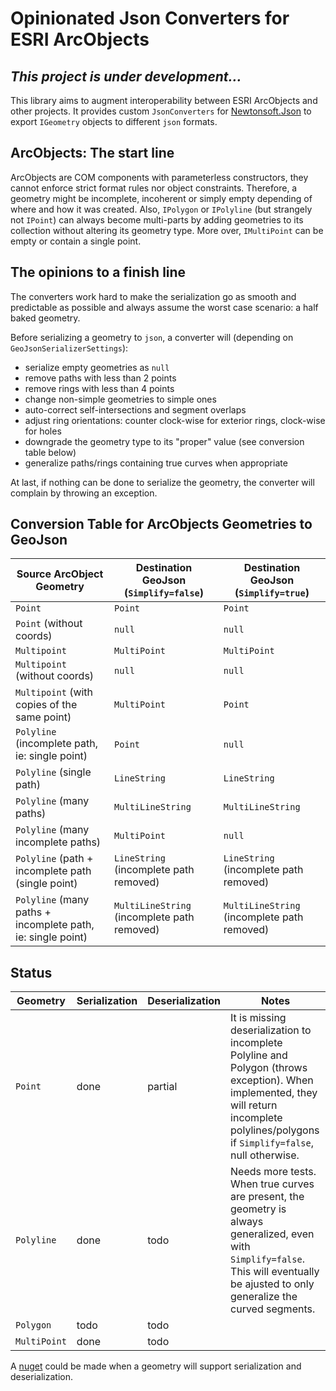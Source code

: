 # Opinionated Json Converters for ESRI ArcObjects

## *This project is under development...*

This library aims to augment interoperability between ESRI
ArcObjects and other projects. It provides custom `JsonConverters`
for [Newtonsoft.Json](https://www.nuget.org/packages/Newtonsoft.Json/)
to export `IGeometry` objects to different `json` formats.

## ArcObjects: The start line

ArcObjects are COM components with parameterless constructors, they cannot
enforce strict format rules nor object constraints. Therefore, a geometry might be
incomplete, incoherent or simply empty depending of where and how it was created.
Also, `IPolygon` or `IPolyline` (but strangely not `IPoint`) can always
become multi-parts by adding geometries to its collection without altering
its geometry type. More over, `IMultiPoint` can be empty or contain a single point.

## The opinions to a finish line

The converters work hard to make the serialization go as smooth and predictable
as possible and always assume the worst case scenario: a half baked geometry.

Before serializing a geometry to `json`, a converter will (depending on
`GeoJsonSerializerSettings`):
- serialize empty geometries as `null`
- remove paths with less than 2 points
- remove rings with less than 4 points
- change non-simple geometries to simple ones
- auto-correct self-intersections and segment overlaps
- adjust ring orientations: counter clock-wise for exterior rings,
  clock-wise for holes
- downgrade the geometry type to its "proper" value (see conversion table below)
- generalize paths/rings containing true curves when appropriate

At last, if nothing can be done to serialize the geometry, the converter will
complain by throwing an exception.

## Conversion Table for ArcObjects Geometries to GeoJson

| Source ArcObject Geometry | Destination GeoJson (`Simplify=false`) | Destination GeoJson (`Simplify=true`)
----------------------------|----------------------------------------|--------------------------------------
`Point`                     | `Point` | `Point`
`Point` (without coords)    | `null`  | `null`
`Multipoint`    | `MultiPoint` | `MultiPoint`
`Multipoint` (without coords)    | `null` | `null`
`Multipoint` (with copies of the same point) | `MultiPoint` | `Point`
`Polyline` (incomplete path, ie: single point) | `Point` | `null`
`Polyline` (single path) | `LineString` | `LineString`
`Polyline` (many paths) | `MultiLineString` | `MultiLineString`
`Polyline` (many incomplete paths) | `MultiPoint` | `null`
`Polyline` (path + incomplete path (single point) | `LineString` (incomplete path removed) | `LineString` (incomplete path removed)
`Polyline` (many paths + incomplete path, ie: single point) | `MultiLineString` (incomplete path removed) | `MultiLineString` (incomplete path removed)

## Status

|Geometry    |Serialization|Deserialization|Notes|
-------------|------|------|---
`Point`      | done | partial | It is missing deserialization to incomplete Polyline and Polygon (throws exception). When implemented, they will return incomplete polylines/polygons if `Simplify=false`, null otherwise.
`Polyline`   | done | todo | Needs more tests. When true curves are present, the geometry is always generalized, even with `Simplify=false`. This will eventually be ajusted to only generalize the curved segments.
`Polygon`    | todo | todo |
`MultiPoint` | done | todo |

A [nuget](https://nuget.org/) could be made when a geometry will support
serialization and deserialization.